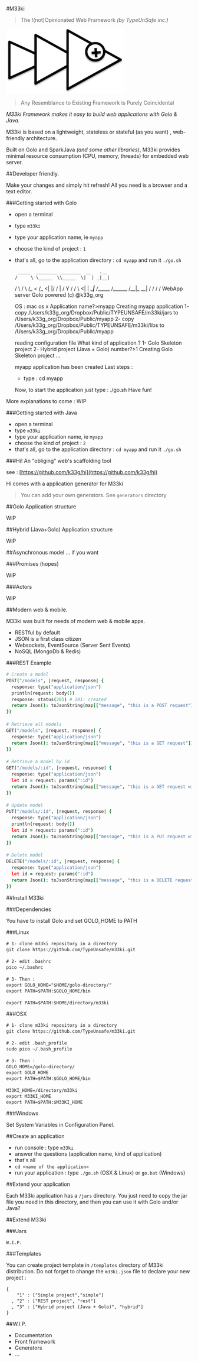 #M33ki

>The !(not)Opinionated Web Framework *(by TypeUnSafe inc.)*

![...](meekilogo.png)

>Any Resemblance to Existing Framework is Purely Coincidental

*M33ki Framework makes it easy to build web applications with Golo & Java.*

M33ki is based on a lightweight, stateless or stateful (as you want) , web-friendly architecture.

Built on Golo and SparkJava *(and some other libraries)*, M33ki provides minimal resource consumption (CPU, memory, threads) for embedded web server.

##Developer friendly.

Make your changes and simply hit refresh! All you need is a browser and a text editor.

###Getting started with Golo

- open a terminal
- type `m33ki`
- type your application name, ie `myapp`
- choose the kind of project : `1`
- that's all, go to the application directory : `cd myapp` and run it `./go.sh`



       _____  ________ ________  __   .__
      /     \ \_____  \\_____  \|  | _|__|
     /  \ /  \  _(__  <  _(__  <|  |/ /  |
    /    Y    \/       \/       \    <|  |
    \____|__  /______  /______  /__|_ \__|
            \/       \/       \/     \/
      WebApp server Golo powered (c) @k33g_org

    OS : mac os x
    Application name?>myapp
    Creating myapp application
    1- copy /Users/k33g_org/Dropbox/Public/TYPEUNSAFE/m33ki/jars to /Users/k33g_org/Dropbox/Public/myapp
    2- copy /Users/k33g_org/Dropbox/Public/TYPEUNSAFE/m33ki/libs to /Users/k33g_org/Dropbox/Public/myapp

    reading configuration file
    What kind of application ?
    1- Golo Skeleton project
    2- Hybrid project (Java + Golo)
    number?>1
    Creating Golo Skeleton project ...

    myapp application has been created
    Last steps :
    - type : cd myapp

    Now, to start the application just type : ./go.sh
    Have fun!

More explanations to come : WIP

###Getting started with Java

- open a terminal
- type `m33ki`
- type your application name, ie `myapp`
- choose the kind of project : `2`
- that's all, go to the application directory : `cd myapp` and run it `./go.sh`

###Hi! An "obliging" web's scaffolding tool

see : [https://github.com/k33g/hi](https://github.com/k33g/hi)

Hi comes with a application generator for M33ki

>You can add your own generators. See `generators` directory


##Golo Application structure

WIP

##Hybrid (Java+Golo) Application structure

WIP

##Asynchronous model ... if you want

###Promises (hopes)

WIP

###Actors

WIP

##Modern web & mobile.

M33ki was built for needs of modern web & mobile apps.

- RESTful by default
- JSON is a first class citizen
- Websockets, EventSource (Server Sent Events)
- NoSQL (MongoDb & Redis)

###REST Example

```coffeescript
# Create a model
POST("/models", |request, response| {
  response: type("application/json")
  println(request: body())
  response: status(201) # 201: created
  return Json(): toJsonString(map[["message", "this is a POST request"]])
})

# Retrieve all models
GET("/models", |request, response| {
  response: type("application/json")
  return Json(): toJsonString(map[["message", "this is a GET request"]])
})

# Retrieve a model by id
GET("/models/:id", |request, response| {
  response: type("application/json")
  let id = request: params(":id")
  return Json(): toJsonString(map[["message", "this is a GET request with id="+id]])
})

# Update model
PUT("/models/:id", |request, response| {
  response: type("application/json")
  println(request: body())
  let id = request: params(":id")
  return Json(): toJsonString(map[["message", "this is a PUT request with id="+id]])
})

# Delete model
DELETE("/models/:id", |request, response| {
  response: type("application/json")
  let id = request: params(":id")
  return Json(): toJsonString(map[["message", "this is a DELETE request with id="+id]])
})
```

##Install M33ki

###Dependencies

You have to install Golo and set GOLO_HOME to PATH

###Linux

    # 1- clone m33ki repository in a directory
    git clone https://github.com/TypeUnsafe/m33ki.git

    # 2- edit .bashrc
    pico ~/.bashrc

    # 3- Then :
    export GOLO_HOME="$HOME/golo-directory/"
    export PATH=$PATH:$GOLO_HOME/bin

    export PATH=$PATH:$HOME/directory/m33ki

###OSX

    # 1- clone m33ki repository in a directory
    git clone https://github.com/TypeUnsafe/m33ki.git

    # 2- edit .bash_profile
    sudo pico ~/.bash_profile

    # 3- Then :
    GOLO_HOME=/golo-directory/
    export GOLO_HOME
    export PATH=$PATH:$GOLO_HOME/bin

    M33KI_HOME=/directory/m33ki
    export M33KI_HOME
    export PATH=$PATH:$M33KI_HOME

###Windows

  Set System Variables in Configuration Panel.

##Create an application

- run console : type `m33ki`
- answer the questions (application name, kind of application)
- that's all
- `cd <name of the application>`
- run your application : type `./go.sh` (OSX & Linux) or `go.bat` (Windows)

##Extend your application

Each M33ki application has a `/jars` directory. You just need to copy the jar file you need in this directory, and then you can use it with Golo and/or Java?

##Extend M33ki

###Jars

    W.I.P.

###Templates

You can create project template in `/templates` directory of M33ki distribution. Do not forget to change the `m33ki.json` file to declare your new project :

    {
        "1" : ["Simple project","simple"]
      , "2" : ["REST project", "rest"]
      , "3" : ["Hybrid project (Java + Golo)", "hybrid"]
    }

##W.I.P.

- Documentation
- Front framework
- Generators
- ...
